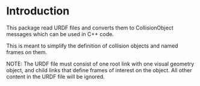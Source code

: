 # Introduction

This package read URDF files and converts them to CollisionObject messages which can be used in C++ code.

This is meant to simplify the definition of collision objects and named frames on them.

NOTE: The URDF file must consist of one root link with one visual geometry object, and child links that define frames of interest on the object. All other content in the URDF file will be ignored.
